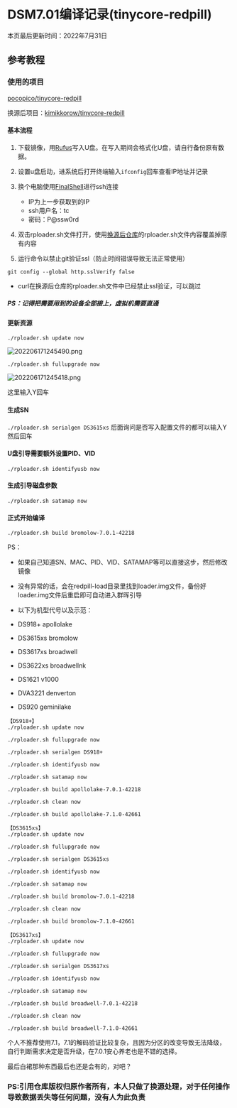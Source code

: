 # DSM7.01编译记录(tinycore-redpill)

本页最后更新时间：2022年7月31日

## 参考教程

### 使用的项目

[pocopico/tinycore-redpill](https://github.com/pocopico/tinycore-redpill)

换源后项目：[kimikkorow/tinycore-redpill](https://gitee.com/kimikkorow/tinycore-redpill)

#### 基本流程

1. 下载镜像，用[Rufus](https://rufus.ie/zh/)写入U盘。在写入期间会格式化U盘，请自行备份原有数据。

2. 设置u盘启动，进系统后打开终端输入```ifconfig```回车查看IP地址并记录

3. 换个电脑使用[FinalShell](https://www.hostbuf.com/)进行ssh连接

    - IP为上一步获取到的IP
    - ssh用户名：tc
    - 密码：P@ssw0rd

4. 双击rploader.sh文件打开，使用[换源后仓库](https://gitee.com/kimikkorow/tinycore-redpill)的rploader.sh文件内容覆盖掉原有内容

5. 运行命令以禁止git验证ssl（防止时间错误导致无法正常使用）

```text
git config --global http.sslVerify false
```

- curl在换源后仓库的rploader.sh文件中已经禁止ssl验证，可以跳过

##### PS：记得把需要用到的设备全部接上，虚拟机需要直通

#### 更新资源

```./rploader.sh update now```

![202206171245490.png](assets/62aca3362af7f.png)

```./rploader.sh fullupgrade now```

![202206171245418.png](assets/62aca336c8d21.png)

这里输入Y回车

#### 生成SN

```./rploader.sh serialgen DS3615xs```
后面询问是否写入配置文件的都可以输入Y然后回车

#### U盘引导需要额外设置PID、VID

```./rploader.sh identifyusb now```

#### 生成引导磁盘参数

```./rploader.sh satamap now```

#### 正式开始编译

```./rploader.sh build bromolow-7.0.1-42218```

PS：

- 如果自己知道SN、MAC、PID、VID、SATAMAP等可以直接这步，然后修改镜像
- 没有异常的话，会在redpill-load目录里找到loader.img文件，备份好loader.img文件后重启即可自动进入群晖引导
- 以下为机型代号以及示范：

- DS918+      apollolake
- DS3615xs    bromolow
- DS3617xs    broadwell
- DS3622xs    broadwellnk
- DS1621        v1000
- DVA3221     denverton
- DS920         geminilake

```text
【DS918+】
./rploader.sh update now

./rploader.sh fullupgrade now

./rploader.sh serialgen DS918+

./rploader.sh identifyusb now

./rploader.sh satamap now

./rploader.sh build apollolake-7.0.1-42218

./rploader.sh clean now

./rploader.sh build apollolake-7.1.0-42661

【DS3615xs】
./rploader.sh update now

./rploader.sh fullupgrade now

./rploader.sh serialgen DS3615xs

./rploader.sh identifyusb now

./rploader.sh satamap now

./rploader.sh build bromolow-7.0.1-42218

./rploader.sh clean now

./rploader.sh build bromolow-7.1.0-42661 

【DS3617xs】
./rploader.sh update now

./rploader.sh fullupgrade now

./rploader.sh serialgen DS3617xs

./rploader.sh identifyusb now

./rploader.sh satamap now

./rploader.sh build broadwell-7.0.1-42218

./rploader.sh clean now

./rploader.sh build broadwell-7.1.0-42661
```

个人不推荐使用7.1，7.1的解码验证比较复杂，且因为分区的改变导致无法降级，自行判断需求决定是否升级，在7.0.1安心养老也是不错的选择。

最后白裙那种东西最后也还是会有的，对吧？

### PS:引用仓库版权归原作者所有，本人只做了换源处理，对于任何操作导致数据丢失等任何问题，没有人为此负责
